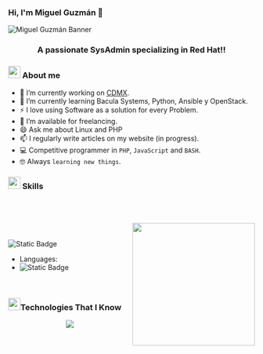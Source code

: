 ### Hi, I'm Miguel Guzmán 👋

![Miguel Guzmán Banner](https://drive.google.com/uc?export=view&id=1z__1rSXvypqkeb3T2vnCZwWi2P9RhdOH)

<h3 align="center">A passionate SysAdmin specializing in Red Hat!!</h3> 

### <img src="https://media2.giphy.com/media/QssGEmpkyEOhBCb7e1/giphy.gif?cid=ecf05e47a0n3gi1bfqntqmob8g9aid1oyj2wr3ds3mg700bl&rid=giphy.gif" width ="25"><b> About me</b>

- 🔭 I’m currently working on [CDMX](www.cdmx.gob.mx).
- 🌱 I’m currently learning Bacula Systems, Python, Ansible y OpenStack.
- ⚡ I love using Software as a solution for every Problem.
- 🤝 I’m available for freelancing.
- 😄 Ask me about Linux and PHP
- 📫 I regularly write articles on my website (in progress).
- :computer: Competitive programmer in `PHP`, `JavaScript` and `BASH`.
- :nerd_face: Always `learning new things`.

### <img src="https://media2.giphy.com/media/QssGEmpkyEOhBCb7e1/giphy.gif?cid=ecf05e47a0n3gi1bfqntqmob8g9aid1oyj2wr3ds3mg700bl&rid=giphy.gif" width ="25"><b> Skills</b>

<br><br>

<picture> <img align="right" src="https://github.com/7oSkaaa/7oSkaaa/blob/main/Images/Right_Side.gif?raw=true" width = 250px></picture>

<br><br>
![Static Badge](https://img.shields.io/badge/javascript)

- Languages:
- ![Static Badge](https://img.shields.io/badge/:badgeContent)

<br>

### <img src="https://media2.giphy.com/media/QssGEmpkyEOhBCb7e1/giphy.gif?cid=ecf05e47a0n3gi1bfqntqmob8g9aid1oyj2wr3ds3mg700bl&rid=giphy.gif" width ="25"><b>Technologies That I Know</b>

<p align="center">
  <a href="https://skillicons.dev">
    <img src="https://skillicons.dev/icons?i=git,github,gitlab,md,linux,grafana,openstack,openshift,ansible,bash,nginx,vim,kubernetes,docker,mongodb,mysql,postgres,bootstrap,css,html,js,jquery,php,laravel,py,django,flask,linkedin.stackoverflow, vscode,wordpress&perline=14" />
  </a>
</p>
